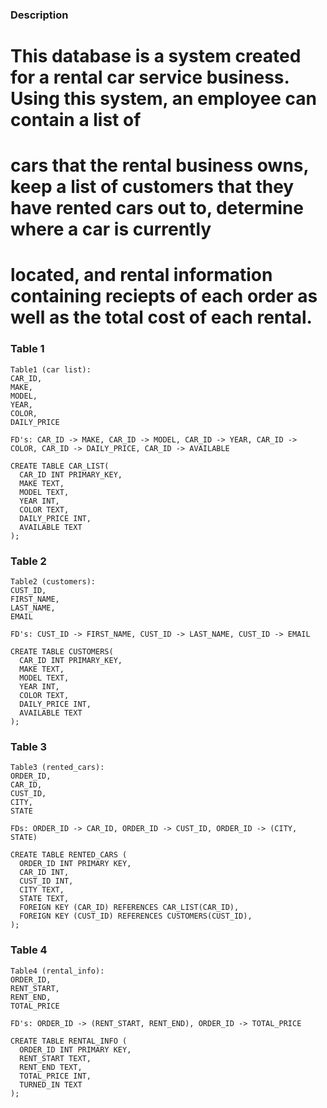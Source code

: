 ### Description
# This database is a system created for a rental car service business. Using this system, an employee can contain a list of 
# cars that the rental business owns, keep a list of customers that they have rented cars out to, determine where a car is currently 
# located, and rental information containing reciepts of each order as well as the total cost of each rental.

### Table 1
    Table1 (car list):
    CAR_ID, 
    MAKE, 
    MODEL, 
    YEAR, 
    COLOR,
    DAILY_PRICE

    FD's: CAR_ID -> MAKE, CAR_ID -> MODEL, CAR_ID -> YEAR, CAR_ID -> COLOR, CAR_ID -> DAILY_PRICE, CAR_ID -> AVAILABLE

    CREATE TABLE CAR_LIST(
      CAR_ID INT PRIMARY_KEY, 
      MAKE TEXT, 
      MODEL TEXT, 
      YEAR INT, 
      COLOR TEXT, 
      DAILY_PRICE INT,
      AVAILABLE TEXT
    );

### Table 2
    Table2 (customers):
    CUST_ID, 
    FIRST_NAME, 
    LAST_NAME, 
    EMAIL

    FD's: CUST_ID -> FIRST_NAME, CUST_ID -> LAST_NAME, CUST_ID -> EMAIL
    
    CREATE TABLE CUSTOMERS(
      CAR_ID INT PRIMARY_KEY, 
      MAKE TEXT, 
      MODEL TEXT, 
      YEAR INT, 
      COLOR TEXT, 
      DAILY_PRICE INT,
      AVAILABLE TEXT
    );

### Table 3
    Table3 (rented_cars):
    ORDER_ID, 
    CAR_ID,
    CUST_ID, 
    CITY, 
    STATE

    FDs: ORDER_ID -> CAR_ID, ORDER_ID -> CUST_ID, ORDER_ID -> (CITY, STATE)

    CREATE TABLE RENTED_CARS (
      ORDER_ID INT PRIMARY KEY,
      CAR_ID INT,
      CUST_ID INT,
      CITY TEXT,
      STATE TEXT,
      FOREIGN KEY (CAR_ID) REFERENCES CAR_LIST(CAR_ID),
      FOREIGN KEY (CUST_ID) REFERENCES CUSTOMERS(CUST_ID),
    );

### Table 4
    Table4 (rental_info):
    ORDER_ID, 
    RENT_START, 
    RENT_END, 
    TOTAL_PRICE

    FD's: ORDER_ID -> (RENT_START, RENT_END), ORDER_ID -> TOTAL_PRICE

    CREATE TABLE RENTAL_INFO (
      ORDER_ID INT PRIMARY KEY, 
      RENT_START TEXT,
      RENT_END TEXT,
      TOTAL_PRICE INT,
      TURNED_IN TEXT
    );
